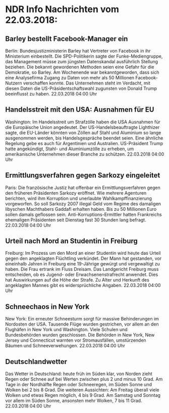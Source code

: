# NDR Info Nachrichten vom 22.03.2018:


## Barley bestellt Facebook-Manager ein
Berlin:	Bundesjustizministerin Barley hat Vertreter von Facebook in ihr Ministerium einbestellt. Die SPD-Politikerin sagte der Funke-Mediengruppe, das Management müsse zum jüngsten Datenskandal ausführlich Stellung beziehen. Die bekannt gewordenen Methoden seien eine Gefahr für die Demokratie, so Barley. Am Wochenende war bekanntgeworden, dass sich eine Analysefirma Zugang zu Daten von mehr als 50 Millionen Facebook-Nutzern verschaffen konnte. Das Unternehmen steht im Verdacht, mit diesen Daten die US-Präsidentschaftswahl zugunsten von Donald Trump beeinflusst zu haben. 22.03.2018 04:00 Uhr 

## Handelsstreit mit den USA: Ausnahmen für EU
Washington:	Im Handelsstreit um Strafzölle haben die USA Ausnahmen für die Europäische Union angedeutet. Der US-Handelsbeauftragte Lighthizer sagte, die EU-Länder könnten von Zöllen auf Stahl und Aluminium so lange ausgenommen werden, bis Handelsgespräche beendet seien. Eine ähnliche Regelung gebe es auch für Argentinien und Australien. US-Präsident Trump hatte angekündigt, Stahl- und Aluminiumzölle zu erheben, um amerikanische Unternehmen dieser Branche zu schützen. 22.03.2018 04:00 Uhr 

## Ermittlungsverfahren gegen Sarkozy eingeleitet
Paris:	Die französische Justiz hat offenbar ein Ermittlungsverfahren gegen den früheren Präsidenten Sarkozy eröffnet. Wie mehrere Agenturen berichten, wird ihm Korruption und unerlaubte Wahlkampffinanzierung vorgeworfen. So soll Sarkozy 2007 illegal Geld vom Regime des damaligen libyschen Machthabers Gaddafi erhalten haben. Bis zu 50 Millionen Euro sollen damals geflossen sein. Anti-Korruptions-Ermittler hatten Frankreichs ehemaligen Präsidenten seit Dienstag fast 30 Stunden lang befragt. 22.03.2018 04:00 Uhr 

## Urteil nach Mord an Studentin in Freiburg
Freiburg: Im Prozess um den Mord an einer Studentin wird heute das Urteil gegen den angeklagten Flüchtling verkündet. Der Mann hat gestanden, vor eineinhalb Jahren in Freiburg eine 19-Jährige gewürgt und vergewaltigt zu haben. Die Frau ertrank im Fluss Dreisam. Das Landgericht Freiburg muss entscheiden, ob es Jugend- oder Erwachsenenstrafrecht anwendet. Dies hat Auswirkungen auf die Höhe der Strafe. Zu Alter und Herkunft des angeklagten Mannes gibt es widersprüchliche Angaben. 22.03.2018 04:00 Uhr 

## Schneechaos in New York
New York: Ein erneuter Schneesturm sorgt für massive Behinderungen im Nordosten der USA. Tausende Flüge wurden gestrichen, vor allem an den Flughäfen in New York und Washington. Viele Schulen und Bundesbehörden wurden geschlossen. Die Behörden in New York, New Jersey und Connecticut warnten vor Stromausfällen, umstürzenden Bäumen und Schneeverwehungen. 22.03.2018 04:00 Uhr 

## Deutschlandwetter
Das Wetter in Deutschland:
heute früh im Süden klar, von Norden zieht Regen oder Schnee auf bei Werten zwischen plus 2 und minus 10 Grad. Am Tage in der Nordhälfte Regen oder Schneeregen, im Süden Sonne und Wolken bei 2 bis 8 Grad. Die weiteren Aussichten: Am Freitag überall viele Wolken und etwas Regen möglich, 4 bis 9 Grad. Am Samstag und Sonntag vor allem im Süden Sonne, ansonsten mehr Wolken, 7 bis 11 Grad. 22.03.2018 04:00 Uhr 
